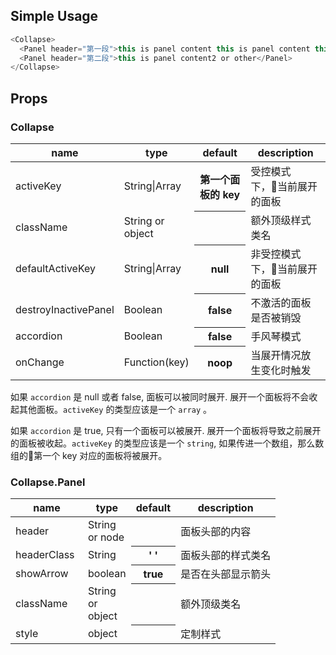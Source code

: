 ## Simple Usage
```js
<Collapse>
  <Panel header="第一段">this is panel content this is panel content this is panel content</Panel>
  <Panel header="第二段">this is panel content2 or other</Panel>
</Collapse>
```
## Props

### Collapse

<table class="table table-bordered table-striped">
    <thead>
    <tr>
        <th style="width: 100px;">name</th>
        <th style="width: 50px;">type</th>
        <th>default</th>
        <th>description</th>
    </tr>
    </thead>
    <tbody>
      <tr>
          <td>activeKey</td>
          <td>String|Array<String></td>
          <th>第一个面板的 key</th>
          <td>受控模式下，当前展开的面板</td>
      </tr>
      <tr>
        <td>className</td>
        <td>String or object</td>
        <th></th>
        <td>额外顶级样式类名</td>
      </tr>
      <tr>
          <td>defaultActiveKey</td>
          <td>String|Array<String></td>
          <th>null</th>
          <td>非受控模式下，当前展开的面板</td>
      </tr>
      <tr>
          <td>destroyInactivePanel</td>
          <td>Boolean</td>
          <th>false</th>
          <td>不激活的面板是否被销毁</td>
      </tr>
      <tr>
          <td>accordion</td>
          <td>Boolean</td>
          <th>false</th>
          <td>手风琴模式</td>
      </tr>
      <tr>
          <td>onChange</td>
          <td>Function(key)</td>
          <th>noop</th>
          <td>当展开情况放生变化时触发</td>
      </tr>
    </tbody>
</table>


如果 `accordion` 是 null 或者 false, 面板可以被同时展开.  展开一个面板将不会收起其他面板。`activeKey` 的类型应该是一个 `array` 。

如果 `accordion` 是 true, 只有一个面板可以被展开.  展开一个面板将导致之前展开的面板被收起。`activeKey` 的类型应该是一个 `string`, 如果传进一个数组，那么数组的第一个 key 对应的面板将被展开。

### Collapse.Panel

<table class="table table-bordered table-striped">
    <thead>
    <tr>
        <th style="width: 100px;">name</th>
        <th style="width: 50px;">type</th>
        <th>default</th>
        <th>description</th>
    </tr>
    </thead>
    <tbody>
      <tr>
          <td>header</td>
          <td>String or node</td>
          <th></th>
          <td>面板头部的内容</td>
      </tr>
      <tr>
          <td>headerClass</td>
          <td>String</td>
          <th>' '</th>
          <td>面板头部的样式类名</td>
      </tr>
      <tr>
          <td>showArrow</td>
          <td>boolean</td>
          <th>true</th>
          <td>是否在头部显示箭头</td>
      </tr>
      <tr>
        <td>className</td>
        <td>String or object</td>
        <th></th>
        <td>额外顶级类名</td>
      </tr>
      <tr>
        <td>style</td>
        <td>object</td>
        <th></th>
        <td>定制样式</td>
      </tr>
    </tbody>
</table>


